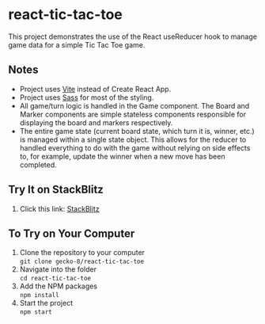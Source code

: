 # react-tic-tac-toe

This project demonstrates the use of the React useReducer hook to manage game data for a simple Tic Tac Toe game.

## Notes

* Project uses [Vite](https://vitejs.dev/) instead of Create React App.
* Project uses [Sass](https://sass-lang.com/) for most of the styling.
* All game/turn logic is handled in the Game component. The Board and Marker components are simple stateless components responsible for displaying the board and markers respectively.
* The entire game state (current board state, which turn it is, winner, etc.) is managed within a single state object. This allows for the reducer to handled everything to do with the game without relying on side effects to, for example, update the winner when a new move has been completed.

## Try It on StackBlitz

1. Click this link: [StackBlitz](https://stackblitz.com/github/gecko-8/react-tic-tac-toe)

## To Try on Your Computer

1. Clone the repository to your computer  
  ```git clone gecko-8/react-tic-tac-toe```
1. Navigate into the folder  
  ```cd react-tic-tac-toe```
1. Add the NPM packages  
  ```npm install```  
1. Start the project  
  ```npm start```
